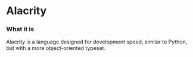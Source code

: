 # Alacrity

### What it is
Alacrity is a language designed for development speed, similar to Python, but with a more object-oriented typeset.
